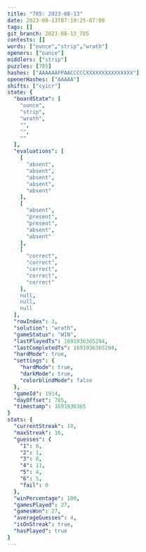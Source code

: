 ```yaml
---
title: "785: 2023-08-13"
date: 2023-08-13T07:19:25-07:00
tags: []
git_branch: 2023-08-13_785
contests: []
words: ["ounce","strip","wrath"]
openers: ["ounce"]
middlers: ["strip"]
puzzles: [785]
hashes: ["AAAAAAPPAACCCCCXXXXXXXXXXXXXXX"]
openerHashes: ["AAAAA"]
shifts: ["cyicr"]
state: {
  "boardState": [
    "ounce",
    "strip",
    "wrath",
    "",
    "",
    ""
  ],
  "evaluations": [
    [
      "absent",
      "absent",
      "absent",
      "absent",
      "absent"
    ],
    [
      "absent",
      "present",
      "present",
      "absent",
      "absent"
    ],
    [
      "correct",
      "correct",
      "correct",
      "correct",
      "correct"
    ],
    null,
    null,
    null
  ],
  "rowIndex": 3,
  "solution": "wrath",
  "gameStatus": "WIN",
  "lastPlayedTs": 1691936365294,
  "lastCompletedTs": 1691936365294,
  "hardMode": true,
  "settings": {
    "hardMode": true,
    "darkMode": true,
    "colorblindMode": false
  },
  "gameId": 1914,
  "dayOffset": 785,
  "timestamp": 1691936365
}
stats: {
  "currentStreak": 10,
  "maxStreak": 16,
  "guesses": {
    "1": 0,
    "2": 1,
    "3": 6,
    "4": 11,
    "5": 4,
    "6": 5,
    "fail": 0
  },
  "winPercentage": 100,
  "gamesPlayed": 27,
  "gamesWon": 27,
  "averageGuesses": 4,
  "isOnStreak": true,
  "hasPlayed": true
}
---
```

<!-- more -->
